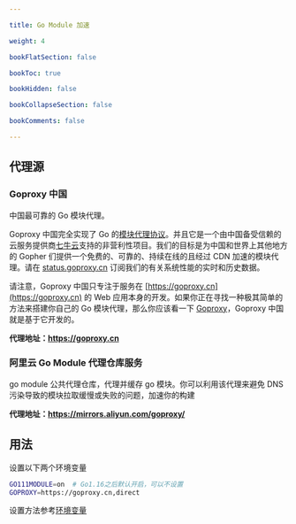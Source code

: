 ```yaml
---

title: Go Module 加速

weight: 4

bookFlatSection: false

bookToc: true

bookHidden: false

bookCollapseSection: false

bookComments: false

---
```


<!--more-->
## 代理源

### Goproxy 中国

中国最可靠的 Go 模块代理。

Goproxy 中国完全实现了 Go 的[模块代理协议](https://golang.org/cmd/go/#hdr-Module_proxy_protocol)。并且它是一个由中国备受信赖的云服务提供商[七牛云](https://www.qiniu.com)支持的非营利性项目。我们的目标是为中国和世界上其他地方的 Gopher 们提供一个免费的、可靠的、持续在线的且经过 CDN 加速的模块代理。请在 [status.goproxy.cn](https://status.goproxy.cn) 订阅我们的有关系统性能的实时和历史数据。

请注意，Goproxy 中国只专注于服务在 [https://goproxy.cn](https://goproxy.cn) 的 Web 应用本身的开发。如果你正在寻找一种极其简单的方法来搭建你自己的 Go 模块代理，那么你应该看一下 [Goproxy](https://github.com/goproxy/goproxy)，Goproxy 中国就是基于它开发的。

**代理地址：<https://goproxy.cn>**

### 阿里云 Go Module 代理仓库服务

go module 公共代理仓库，代理并缓存 go 模块。你可以利用该代理来避免 DNS 污染导致的模块拉取缓慢或失败的问题，加速你的构建

**代理地址：<https://mirrors.aliyun.com/goproxy/>**

## 用法

设置以下两个环境变量

```bash
GO111MODULE=on  # Go1.16之后默认开启，可以不设置
GOPROXY=https://goproxy.cn,direct
```

设置方法参考[环境变量](./环境变量)
